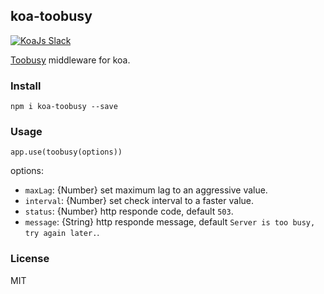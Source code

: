 ## koa-toobusy

<a href="https://communityinviter.com/apps/koa-js/koajs" rel="KoaJs Slack Community">![KoaJs Slack](https://img.shields.io/badge/Koa.Js-Slack%20Channel-Slack.svg?longCache=true&style=for-the-badge)</a>

[Toobusy](https://github.com/STRML/node-toobusy) middleware for koa.

### Install

    npm i koa-toobusy --save

### Usage

```
app.use(toobusy(options))
```

options:

- `maxLag`: {Number} set maximum lag to an aggressive value.
- `interval`: {Number} set check interval to a faster value.
- `status`: {Number} http responde code, default `503`.
- `message`: {String} http responde message, default `Server is too busy, try again later.`.

### License

MIT
